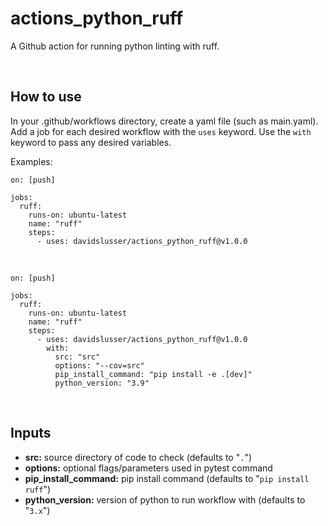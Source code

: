 # actions_python_ruff
A Github action for running python linting with ruff.


<br/>

## How to use
In your .github/workflows directory, create a yaml file (such as main.yaml). Add a job for each desired workflow with the `uses` keyword. Use the `with` keyword to pass any desired variables.

Examples:

```
on: [push]

jobs:
  ruff:
    runs-on: ubuntu-latest
    name: "ruff"
    steps:
      - uses: davidslusser/actions_python_ruff@v1.0.0
```
<br/>

```
on: [push]

jobs:
  ruff:
    runs-on: ubuntu-latest
    name: "ruff"
    steps:
      - uses: davidslusser/actions_python_ruff@v1.0.0
        with:
          src: "src"
          options: "--cov=src"
          pip_install_command: "pip install -e .[dev]"
          python_version: "3.9"
```

<br/>

## Inputs
  - **src:** source directory of code to check (defaults to "`.`")
  - **options:** optional flags/parameters used in pytest command
  - **pip_install_command:** pip install command (defaults to "`pip install ruff`")
   - **python_version:** version of python to run workflow with (defaults to "`3.x`")
